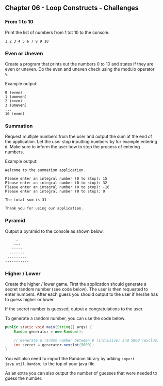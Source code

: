 ## Chapter 06 - Loop Constructs - Challenges

### From 1 to 10

Print the list of numbers from 1 tot 10 to the console.

```text
1 2 3 4 5 6 7 8 9 10
```

### Even or Uneven

Create a program that prints out the numbers 0 to 10 and states if they are even or uneven. Do the even and uneven check using the modulo operator `%`.

Example output:

```text
0 (even)
1 (uneven)
2 (even)
3 (uneven)
...
10 (even)
```

### Summation

Request multiple numbers from the user and output the sum at the end of the application. Let the user stop inputting numbers by for example entering `0`. Make sure to inform the user how to stop the process of entering numbers.

Example output:

```text
Welcome to the summation application.

Please enter an integral number (0 to stop): 15
Please enter an integral number (0 to stop): 32
Please enter an integral number (0 to stop): -16
Please enter an integral number (0 to stop): 0

The total sum is 31

Thank you for using our application.
```

### Pyramid

Output a pyramid to the console as shown below.

```text
     -
    ---
   -----
  -------
 ---------
-----------
```

### Higher / Lower

Create the higher / lower game. First the application should generate a secret random number (see code below). The user is then requested to enter numbers. After each guess you should output to the user if he/she has to guess higher or lower.

If the secret number is guessed, output a congratulations to the user.

To generate a random number, you can use the code below:

```java
public static void main(String[] args) {
    Random generator = new Random();

    // Generate a random number between 0 (inclusive) and 5000 (exclusive)
    int secret = generator.nextInt(5000);
}
```

You will also need to import the Random library by adding `import java.util.Random;` to the top of your java file.

As an extra you can also output the number of guesses that were needed to guess the number.